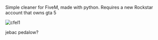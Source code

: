 Simple cleaner for FiveM, made with python.
Requires a new Rockstar account that owns gta 5



![cfel1](https://github.com/Xreincfel/Cfel-Cleaner/assets/137944691/33c85161-6a10-45a8-a76c-31c7bd848941)

jebac pedalow?
